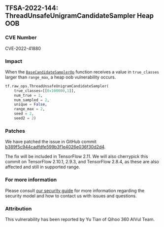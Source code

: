## TFSA-2022-144: ThreadUnsafeUnigramCandidateSampler Heap OOB

### CVE Number
CVE-2022-41880

### Impact
When the [`BaseCandidateSamplerOp`](https://github.com/tensorflow/tensorflow/blob/master/tensorflow/core/kernels/candidate_sampler_ops.cc) function  receives a value in `true_classes` larger than `range_max`, a heap oob vulnerability occurs.
```python
tf.raw_ops.ThreadUnsafeUnigramCandidateSampler(
    true_classes=[[0x100000,1]],
    num_true = 2,
    num_sampled = 2,
    unique = False,
    range_max = 2,
    seed = 2,
    seed2 = 2)
```

### Patches
We have patched the issue in GitHub commit [b389f5c944cadfdfe599b3f1e4026e036f30d2d4](https://github.com/tensorflow/tensorflow/commit/b389f5c944cadfdfe599b3f1e4026e036f30d2d4).

The fix will be included in TensorFlow 2.11. We will also cherrypick this commit on TensorFlow 2.10.1, 2.9.3, and TensorFlow 2.8.4, as these are also affected and still in supported range.


### For more information
Please consult [our security guide](https://github.com/tensorflow/tensorflow/blob/master/SECURITY.md) for more information regarding the security model and how to contact us with issues and questions.


### Attribution
This vulnerability has been reported by Yu Tian of Qihoo 360 AIVul Team.
